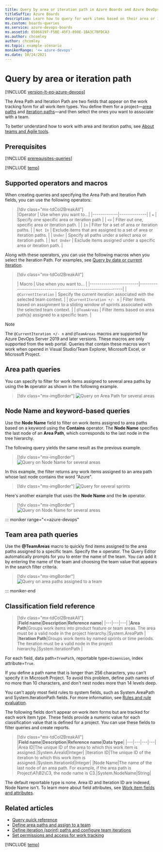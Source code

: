 ```yaml
---
title: Query by area or iteration path in Azure Boards and Azure DevOps
titleSuffix: Azure Boards
description: Learn how to query for work items based on their area or iteration path in Azure Boards and Azure DevOps.
ms.custom: boards-queries
ms.service: azure-devops-boards
ms.assetid: 65066197-F5BE-45F3-898E-1BA3C7BFDCA3
ms.author: chcomley
author: chcomley
ms.topic: example-scenario
monikerRange: '<= azure-devops'
ms.date: 10/24/2021 
---
```


# Query by area or iteration path 

[!INCLUDE [version-lt-eq-azure-devops](../../includes/version-lt-eq-azure-devops.md)]

The Area Path and Iteration Path are two fields that appear on the work tracking form for all work item types. You define them for a project&mdash;[area paths](../../organizations/settings/set-area-paths.md) and [iteration paths](../../organizations/settings/set-iteration-paths-sprints.md)&mdash;and then select the ones you want to associate with a team. 

To better understand how to work with area and iteration paths, see [About teams and Agile tools](../../organizations/settings/about-teams-and-settings.md).  

## Prerequisites

[!INCLUDE [prerequisites-queries](../includes/prerequisites-queries.md)]

[!INCLUDE [temp](../includes/note-macro-web-portal.md)] 

## Supported operators and macros 

When creating queries and specifying the Area Path and Iteration Path fields, you can use the following operators: 

> [!div class="mx-tdCol2BreakAll"]  
> |Operator     | Use when you want to...| 
> |-------------|--------------|
> | `=`           | Specify one specific area or iteration path  |
> | `<>`          | Filter out one, specific area or iteration path. |
> | `In`          | Filter for a set of area or iteration paths.  |
> | `Not In`      | Exclude items that are assigned to a set of area or iteration paths. |
> | `Under`       | Specify all paths under a select area or iteration path. |
> | `Not Under`   | Exclude items assigned under a specific area or iteration path.  |

Along with these operators, you can use the following macros when you select the Iteration Path. For examples, see [Query by date or current iteration](query-by-area-iteration-path.md). 

> [!div class="mx-tdCol2BreakAll"]  
> 
> |            Macro      |               Use when you want to...                              |
|-------------------------|---------------------------------------------------------------|
> |  `@CurrentIteration`  |                  Specify the current iteration associated with the selected team context.                  |
> | `@CurrentIteration +/- n` | Filter items based on assignment to a sliding window of sprints associated with the selected team context. |
> | `@TeamAreas`       |        Filter items based on area path(s) assigned to a specific team.                       |

> [!NOTE]
> The `@CurrentIteration +/- n` and `@TeamAreas` macros are supported for Azure DevOps Server 2019 and later versions. These macros are only supported from the web portal. Queries that contain these macros won't work when opened in Visual Studio/Team Explorer, Microsoft Excel, or Microsoft Project.

## Area path queries 

You can specify to filter for work items assigned to several area paths by using the **In** operator as shown in the following example.  

> [!div class="mx-imgBorder"]
> ![Query on Area Path for several areas](media/query-area-iteration/query-with-in-operator.png)

## Node Name and keyword-based queries  

Use the **Node Name** field to filter on work items assigned to area paths based on a keyword using the **Contains** operator. The **Node Name** specifies the last node of an **Area Path**, which corresponds to the last node in the tree hierarchy.  

The following query yields the same result as the previous example.  

> [!div class="mx-imgBorder"]
> ![Query on Node Name for several areas](media/query-area-iteration/query-with-in-operator-node-name.png)

In this example, the filter returns any work items assigned to an area path whose last node contains the word "Azure".

> [!div class="mx-imgBorder"]
> ![Query for several sprints](media/query-area-iteration/query-filter-contains-node-name.png)

Here's another example that uses the **Node Name** and the **In** operator. 

> [!div class="mx-imgBorder"]
> ![Query on Node Name for several areas](media/query-area-iteration/query-with-in-operator-node-name.png)

::: moniker range="<=azure-devops"
<a id="team-area-path"></a> 

## Team area path queries  

Use the <strong>@TeamAreas</strong> macro to quickly find items assigned to the area paths assigned to a specific team. Specify the **=** operator. The Query Editor automatically prompts for you to enter the name of the team. You can add it by entering the name of the team and choosing the team value that appears in the search filter criteria.   

> [!div class="mx-imgBorder"]
> ![Query on area paths assigned to a team](media/query-area-iteration/teamareas-macro-example.png)

::: moniker-end

<a name="field-reference"></a>
<a id="fields"></a>

## Classification field reference 

> [!div class="mx-tdCol2BreakAll"]  
> |**Field name**|**Description**|**Reference name**|
> |---|---|---|
> |**Area Path**|Groups work items into product feature or team areas. The area must be a valid node in the project hierarchy.|System.AreaPath |
> |**Iteration Path**|Groups work items by named sprints or time periods. The iteration must be a valid node in the project hierarchy.|System.IterationPath |

For each field, data path=```TreePath```, reportable type=```Dimension```, index attribute=```True```. 

If you define a path name that is longer than 256 characters, you can't specify it in Microsoft Project. To avoid this problem, define path names of no more than 10 characters, and don't nest nodes more than 14 levels deep.

You can't apply most field rules to system fields, such as System.AreaPath and System.IterationPath fields. For more information, see [Rules and rule evaluation](../../organizations/settings/work/rule-reference.md).

The following fields don't appear on work item forms but are tracked for each work item type. These fields provide a numeric value for each classification value that is defined for a project. You can use these fields to filter queries and create reports.

> [!div class="mx-tdCol2BreakAll"]  
> |**Field name**|**Description**|**Reference name**|**Data type**|
> |---|---|---|---|
> |Area ID|The unique ID of the area to which this work item is assigned.|System.AreaId|Integer|
> |Iteration ID|The unique ID of the iteration to which this work item is assigned.|System.IterationId|Integer|
> |Node Name|The name of the last node of an area path. For example, if the area path is Project\A1\B2\C3, the node name is C3.|System.NodeName|String|

The default reportable type is none. Area ID and Iteration ID are indexed, Node Name isn't. To learn more about field attributes, see [Work item fields and attributes](../work-items/work-item-fields.md).

## Related articles 

- [Query quick reference](query-index-quick-ref.md)
- [Define area paths and assign to a team](../../organizations/settings/set-area-paths.md)
- [Define iteration (sprint) paths and configure team iterations](../../organizations/settings/set-iteration-paths-sprints.md)
- [Set permissions and access for work tracking](../../organizations/security/set-permissions-access-work-tracking.md) 

[!INCLUDE [temp](../includes/rest-apis-queries.md)]

